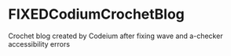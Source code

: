 # FIXEDCodiumCrochetBlog
Crochet blog created by Codeium after fixing wave and a-checker accessibility errors
